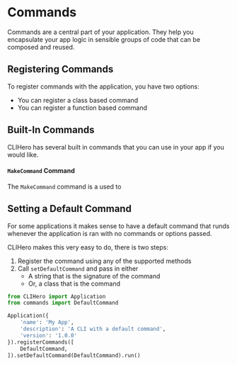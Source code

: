 # Commands

Commands are a central part of your application. They help you encapsulate your app logic in sensible groups of code that can be composed and reused.

## Registering Commands

To register commands with the application, you have two options:

- You can register a class based command
- You can register a function based command

## Built-In Commands

CLIHero has several built in commands that you can use in your app if you would like.

#### `MakeCommand` Command

The `MakeCommand` command is a used to 

## Setting a Default Command

For some applications it makes sense to have a default command that runds whenever the application is ran with no commands or options passed.

CLIHero makes this very easy to do, there is two steps:

1. Register the command using any of the supported methods
2. Call `setDefaultCommand` and pass in either
    - A string that is the signature of the command 
    - Or, a class that is the command

```python
from CLIHero import Application
from commands import DefaultCommand

Application({
    'name': 'My App',
    'description': 'A CLI with a default command',
    'version': '1.0.0'
}).registerCommands([
    DefaultCommand,
]).setDefaultCommand(DefaultCommand).run()
```